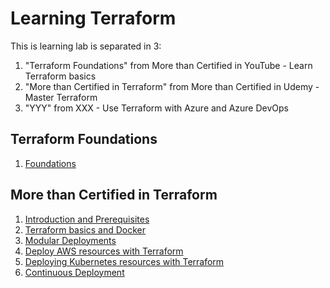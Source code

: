 # Learning Terraform

This is learning lab is separated in 3: 
1. "Terraform Foundations" from More than Certified in YouTube - Learn Terraform basics
2. "More than Certified in Terraform" from More than Certified in Udemy - Master Terraform
3. "YYY" from XXX - Use Terraform with Azure and Azure DevOps

## Terraform Foundations
1. [Foundations](foundations/)

## More than Certified in Terraform
1. [Introduction and Prerequisites](mtc-terraform/section1.md)
2. [Terraform basics and Docker](mtc-terraform/section2.md)
3. [Modular Deployments](mtc-terraform/section3.md)
4. [Deploy AWS resources with Terraform](mtc-terraform/section4.md)
5. [Deploying Kubernetes resources with Terraform](mtc-terraform/section5.md)
6. [Continuous Deployment](mtc-terraform/section6.md)
